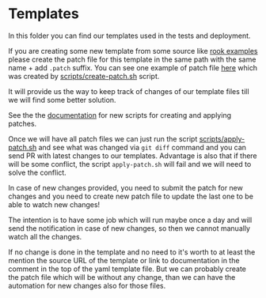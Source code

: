 # Templates

In this folder you can find our templates used in the tests and deployment.

If you are creating some new template from some source like
[rook examples](https://github.com/rook/rook/tree/master/cluster/examples/kubernetes/ceph)
please create the patch file for this template in the same path with the same
name + add `.patch` suffix. You can see one example of patch file
[here](ocs-deployment/cluster.yaml.patch) which was created by
[scripts/create-patch.sh](../scripts/create-patch.sh) script.

It will provide us the way to keep track of changes of our template
files till we will find some better solution.

See the the [documentation](../scripts/README.md) for new scripts for creating
and applying patches.

Once we will have all patch files we can just run the script
[scripts/apply-patch.sh](../scripts/apply-patch.sh) and see what was changed
via `git diff` command and you can send PR with latest changes to our
templates. Advantage is also that if there will be some conflict, the script
`apply-patch.sh` will fail and we will need to solve the conflict.

In case of new changes provided, you need to submit the patch for new changes
and you need to create new patch file to update the last one to be able to
watch new changes!

The intention is to have some job which will run maybe once a day and will send
the notification in case of new changes, so then we cannot manually watch all
the changes.

If no change is done in the template and no need to  it's worth to at least
the mention the source URL of the template or link to documentation in the
comment in the top of the yaml template file. But we can probably create the
patch file which will be without any change, than we can have the automation
for new changes also for those files.
